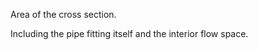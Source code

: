 Area of the cross section.


<!-- comment -->


Including the pipe fitting itself and the interior flow space.
